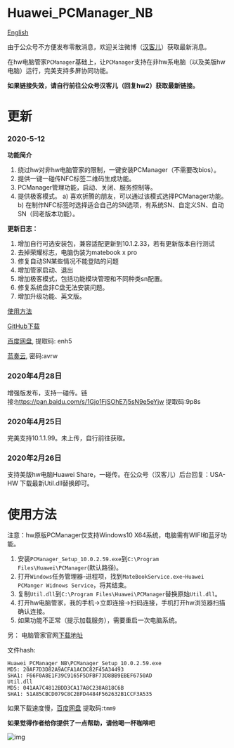 # Huawei_PCManager_NB

[English](README_en.md)

由于公众号不方便发布零散消息，欢迎关注微博（[汉客儿](https://weibo.com/anhkgg)）获取最新消息。

在hw电脑管家`PCManager`基础上，让`PCManager`支持在非hw系电脑（以及美版hw电脑）运行，完美支持多屏协同功能。

**如果链接失效，请自行前往公众号汉客儿（回复hw2）获取最新链接。**

# 更新

### 2020-5-12

**功能简介**

1.  绕过hw对非hw电脑管家的限制，一键安装PCManager（不需要改bios）。
2.  提供一键一碰传NFC标签二维码生成功能。
3.  PCManager管理功能，启动、关闭、服务控制等。
4.  提供极客模式。
a)  喜欢折腾的朋友，可以通过该模式选择PCManager功能。
b)  在制作NFC标签时选择适合自己的SN选项，有系统SN、自定义SN、自动SN（同老版本功能）。

**更新日志：**

1.  增加自行可选安装包，兼容适配更新到10.1.2.33，若有更新版本自行测试
2.  去掉荣耀标志，电脑伪装为matebook x pro
3.  修复自动SN某些情况不能登陆的问题
4.  增加管家启动、退出
5.  增加极客模式，包括功能模块管理和不同种类sn配置。
6.  修复系统盘非C盘无法安装问题。
7.  增加升级功能、英文版。

[使用方法](http://www.anhkgg.xyz/help.pdf)

[GitHub下载](https://raw.githubusercontent.com/anhkgg/Huawei_PCManager_NB/master/PCManagerMgr1.1.zip)

[百度网盘](https://pan.baidu.com/s/1JL7Y-45hOHk7_BbzmJFZQA), 提取码: enh5

[蓝奏云](https://anhkgg.lanzous.com/b01becpva), 密码:avrw

### 2020年4月28日

增强版发布，支持一碰传。链接:https://pan.baidu.com/s/1Gjo1FjSOhE7j5sN9e5eYjw 提取码:9p8s 

### 2020年4月25日

完美支持10.1.1.99。未上传，自行前往获取。

### 2020年2月26日

支持美版hw电脑Huawei Share，一碰传。在公众号（汉客儿）后台回复：USA-HW 下载最新Util.dll替换即可。


# 使用方法

注意：hw原版PCManager仅支持Windows10 X64系统，电脑需有WIFI和蓝牙功能。

1. 安装`PCManager_Setup_10.0.2.59.exe`到`C:\Program Files\Huawei\PCManager`(默认路径)。
2. 打开`Windows`任务管理器-进程项，找到`MateBookService.exe`-`Huawei PCManger Widnows Service`，将其结束。
2. 复制`Util.dll`到`C:\Program Files\Huawei\PCManager`替换原始`Util.dll`。
3. 打开hw电脑管家，我的手机->立即连接->扫码连接，手机打开hw浏览器扫描确认连接。
4. 如果功能不正常（提示加载服务），需要重启一次电脑系统。

另：
电脑管家官网[下载地址](https://consumer-tkb.huawei.com/tkbapp/downloadWebsiteService?websiteId=1697397)

文件hash:

```
Huawei_PCManager_NB\PCManager_Setup_10.0.2.59.exe
MD5: 20AF7D3D82A9ACFA1ACDC82F45A34493
SHA1: F66F0A8E1F39C9165F5DFBF73D8BB9EBEF6750AD
Util.dll
MD5: 041AA7C4812BDD3CA17A8C238A818C6B
SHA1: 51A85CBCD079C8C2BFD4484F562632B1CCF3A535
```

如果下载速度慢，[百度网盘](https://pan.baidu.com/s/1YsPlMJ2IVW7y-7vJYV9iZw) 提取码:`tmm9`

**如果觉得作者给你提供了一点帮助，请他喝一杯咖啡吧**

![img](pay.png)